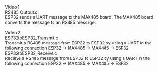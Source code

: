 Video 1 <br>
RS485_Output.c:<br> ESP32 sends a UART message to the MAX485 board. The MAX485 board converts the message to an RS485 message.<br><br>
Video 2 <br>
ESP32toESP32_Transmit.c<br>Transmit a RS485 message from ESP32 to ESP32 by using a UART in the following connection ESP32 -> MAX485 -> MAX485 -> ESP32 <br>
ESP32toESP32_Receive.c<br>Recieve a RS485 message from ESP32 to ESP32 by using a UART in the following connection ESP32 -> MAX485 -> MAX485 -> ESP32 <br>
